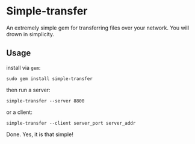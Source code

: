 # Simple-transfer

An extremely simple gem for transferring files over your network.
You will drown in simplicity.

## Usage
install via `gem`:

```sudo gem install simple-transfer```

then run a server:

```simple-transfer --server 8800```

or a client:

```simple-transfer --client server_port server_addr```

Done. Yes, it is that simple!





